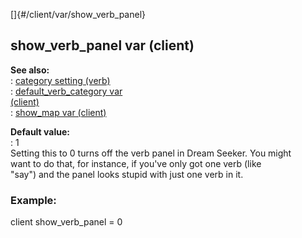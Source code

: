[]{#/client/var/show_verb_panel}    
## show_verb_panel var (client)    
**See also:**    
:   [category setting (verb)](/ref/verb/set/category/category.md)    
:   [default_verb_category var    
    (client)](/ref/client/var/default_verb_category/default_verb_category.md)    
:   [show_map var (client)](/ref/client/var/show_map/show_map.md)    
<!-- -->    
**Default value:**    
:   1    
Setting this to 0 turns off the verb panel in Dream Seeker. You might    
want to do that, for instance, if you\'ve only got one verb (like    
\"say\") and the panel looks stupid with just one verb in it.    
### Example:    
client show_verb_panel = 0  